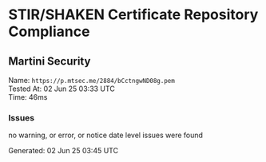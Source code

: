 # STIR/SHAKEN Certificate Repository Compliance

## Martini Security

Name: `https://p.mtsec.me/2884/bCctngwND08g.pem`\
Tested At: 02 Jun 25 03:33 UTC\
Time: 46ms

### Issues

no warning, or error, or notice date level issues were found

Generated: 02 Jun 25 03:45 UTC